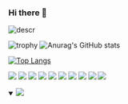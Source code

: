 ### Hi there 👋

![descr](https://wallpapercave.com/wp/wp4923991.png)

![trophy](https://github-profile-trophy.vercel.app/?username=andres0818)
![Anurag's GitHub stats](https://github-readme-stats.vercel.app/api?username=andres0818&show_icons=true&theme=radical)

[![Top Langs](https://github-readme-stats.vercel.app/api/top-langs/?username=andres0818&langs_count=8)](https://github.com/anuraghazra/github-readme-stats)

<img src = "https://img.shields.io/badge/-HTML5-E34F26?style=flat&logo=html5&logoColor=white"> <img src = "https://img.shields.io/badge/-CSS3-1572B6?style=flat&logo=css3&logoColor=white">
<img src="https://img.shields.io/badge/-Bootstrap-563D7C?style=flat&logo=bootstrap&logoColor=white">
<img src="https://img.shields.io/badge/-JavaScript-eed718?style=flat&logo=javascript&logoColor=ffffff">
<img src="https://img.shields.io/badge/-React-000000?style=flat&logo=react&logoColor=00c8ff">
<img src="https://img.shields.io/badge/-Node.js-3C873A?style=flat&logo=Node.js&logoColor=white">
<img src="https://img.shields.io/badge/-Firebase-FFA611?style=flat&logo=firebase&logoColor=FFFFFF">
<img src="http://img.shields.io/badge/-Git-F1502F?style=flat&logo=git&logoColor=FFFFFF">
<img src="http://img.shields.io/badge/-Github-000000?style=flat&logo=github&logoColor=FFFFFF">
<img src="http://img.shields.io/badge/-VS%20Code-007ACC?style=flat&logo=visual%20studio%20code&logoColor=white">
 
<details open>
 <summary><img src="https://readme-typing-svg.herokuapp.com?font=Open+Sans&color=aquamarine&width=500&lines=This+is+my+GitHub+stats"> </summary>  
<br>
 


<!--
**andres0818/andres0818** is a ✨ _special_ ✨ repository because its `README.md` (this file) appears on your GitHub profile.

Here are some ideas to get you started:

- 🔭 I’m currently working on ...
- 🌱 I’m currently learning ...
- 👯 I’m looking to collaborate on ...
- 🤔 I’m looking for help with ...
- 💬 Ask me about ...
- 📫 How to reach me: ...
- 😄 Pronouns: ...
- ⚡ Fun fact: ...
-->


